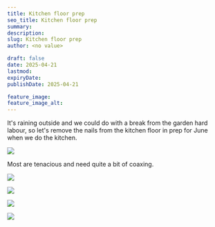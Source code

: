 ```yaml
---
title: Kitchen floor prep
seo_title: Kitchen floor prep
summary:
description:
slug: Kitchen floor prep
author: <no value>

draft: false
date: 2025-04-21
lastmod:
expiryDate:
publishDate: 2025-04-21

feature_image:
feature_image_alt:
---
```

It's raining outside and we could do with a break from the garden hard labour, so let's remove the nails from
the kitchen floor in prep for June when we do the kitchen.

![](/images/1977.jpeg )

Most are tenacious and need quite a bit of coaxing.

![](/images/1978.jpeg )

![](/images/1979.jpeg )

![](/images/1980.jpeg )

![](/images/1981.jpeg )